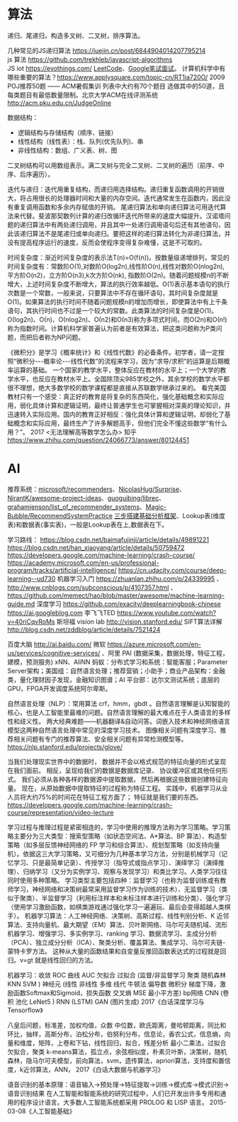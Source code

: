 
# 算法
递归、尾递归，构造多叉树、二叉树，排序算法。

几种常见的JS递归算法 https://juejin.cn/post/6844904014207795214  
js 算法 https://github.com/trekhleb/javascript-algorithms  
JS iot https://evothings.com/
[LeetCode](https://leetcode.com/)、[Google笔试面试](http://ask.julyedu.com/question/447)。
计算机科学中有哪些重要的算法？https://www.applysquare.com/topic-cn/RT1ia720O/
2009 POJ推荐50题 —— ACM暑假集训 列表中大约有70个题目 选做其中的50道，且每类题目有最低数量限制。北京大学ACM在线评测系统 http://acm.pku.edu.cn/JudgeOnline

数据结构：
- 逻辑结构与存储结构（顺序、链接）
- 线性结构（线性表）：栈、队列(优先队列)、串
- 非线性结构：数组、广义表、树、图

二叉树结构可以用数组表示。满二叉树与完全二叉树、二叉树的遍历（前序、中序、后序遍历）。

迭代与递归：迭代用重复结构，而递归用选择结构。递归重复函数调用的开销很大，将占用很长的处理器时间和大量的内存空间。迭代通常发生在函数内，因此没有重复调用函数和多余内存赋值的开销。
尾递归算法和单向递归算法可用迭代算法来代替。斐波那契数列计算的递归改循环迭代所带来的速度大幅提升。汉诺塔问题的递归算法中有两处递归调用，并且其中一处递归调用语句后还有其他语句，因此该递归算法不是尾递归或单向递归。要把这样的递归算法转化为非递归算法，并没有提高程序运行的速度，反而会使程序变得复杂难懂，这是不可取的。

时间复杂度：渐近时间复杂度的表示法T(n)=O(f(n))。按数量级递增排列，常见的时间复杂度有：常数阶O(1),对数阶O(log2n),线性阶O(n),线性对数阶O(nlog2n),平方阶O(n2)，立方阶O(n3),k次方阶O(nk), 指数阶O(2n)。随着问题规模n的不断增大，上述时间复杂度不断增大，算法的执行效率越低。Ο(1)表示基本语句的执行次数是一个常数，一般来说，只要算法中不存在循环语句，其时间复杂度就是Ο(1)。如果算法的执行时间不随着问题规模n的增加而增长，即使算法中有上千条语句，其执行时间也不过是一个较大的常数。此类算法的时间复杂度是O(1)。Ο(log2n)、Ο(n)、Ο(nlog2n)、Ο(n2)和Ο(n3)称为多项式时间，而Ο(2n)和Ο(n!)称为指数时间。计算机科学家普遍认为前者是有效算法，把这类问题称为P类问题，而把后者称为NP问题。

《微积分》是学习《概率统计》和《线性代数》的必备条件。初学者，请一定按照“微积分---概率论---线性代数”的流程来学习，因为“求导/求积”的运算是后期概率运算的基础。
一个国家的教学水平，整体反应在教材的水平上；一个大学的教学水平，也反应在教材水平上。全国除顶尖985学校之外，其余学校的数学水平都很不理想，绝大多数学校的数学课程都是直接从苏联数学继承过来的。
看完美国教材只有一个感受：真正好的教育是将复杂的东西简化，强化基础概念和实际应用，弱化具体计算和逻辑证明，最终让普通学生也可掌握相对深奥的理论知识，并迅速转入实际应用。国内的教育正好相反：强化具体计算和逻辑证明，却弱化了基础概念和实际应用，最终生产了许多解题高手，但他们完全不懂这些数学“有什么用？”。
2017 <无法理解高等数学怎么办> 知乎 https://www.zhihu.com/question/24066773/answer/80124451

# AI

推荐系统：[microsoft/recommenders](https://github.com/microsoft/recommenders)、[NicolasHug/Surprise](https://github.com/NicolasHug/Surprise)、[NirantK/awesome-project-ideas](https://github.com/NirantK/awesome-project-ideas)、[guoguibing/librec](https://github.com/guoguibing/librec)、[grahamjenson/list_of_recommender_systems](https://github.com/grahamjenson/list_of_recommender_systems)、[Magic-Bubble/RecommendSystemPractice](https://github.com/Magic-Bubble/RecommendSystemPractice)
[三步搭建基础分析框架](http://www.woshipm.com/data-analysis/821704.html)、Lookup表(维度表)和数据表(事实表)，一般是Lookup表在上,数据表在下。

学习路线：
https://blog.csdn.net/baimafujinji/article/details/49891221
https://blog.csdn.net/han_xiaoyang/article/details/50759472
https://developers.google.com/machine-learning/crash-course/
https://academy.microsoft.com/en-us/professional-program/tracks/artificial-intelligence/
https://cn.udacity.com/course/deep-learning--ud730
机器学习入门 https://zhuanlan.zhihu.com/p/24339995 、http://www.cnblogs.com/subconscious/p/4107357.html 、 https://github.com/memect/hao/blob/master/awesome/machine-learning-guide.md
深度学习 https://github.com/exacity/deeplearningbook-chinese  
https://ai.googleblog.com 李飞飞TED https://www.youtube.com/watch?v=40riCqvRoMs   斯坦福 vision lab http://vision.stanford.edu/
SIFT算法详解 http://blog.csdn.net/zddblog/article/details/7521424

百度大脑 http://ai.baidu.com/ 微软 https://azure.microsoft.com/en-us/services/cognitive-services/ 、阿里 PAI (数据采集，数据处理，特征工程，建模，预测服务) xNN、AliNN
蚂蚁：分布式学习和系统：智能客服；Parameter Server架构；美国组：自然语言处理；推荐营销；小助手；商业产品架构：金融类，量化理财因子发现，金融知识图谱；AI 平台部：达尔文测试系统；底层的GPU，FPGA开发调度系统阿尔卑斯。

自然语言处理（NLP）：常用算法 crf，hmm，gbdt 。自然语言理解是认知智能的核心，也是人工智能里最难的问题。自然语言理解的最大难点在于人类语言的多样性和歧义性。
两大经典难题——机器翻译&自动问答。词嵌入技术和神经网络语言模型这两种自然语言处理中常见的深度学习技术。
图像相关问题有深度学习、推荐相关问题有专门的推荐算法、安全相关问题有异常检测模型等。
https://nlp.stanford.edu/projects/glove/

当我们处理现实世界中的数据时， 数据并不会以格式规范的特征向量的形式呈现在我们面前。 相反，呈现给我们的数据是数据库记录、 协议缓冲区或其他任何形式。 我们必须从各种各样的数据源中提取数据， 然后再根据这些数据创建特征向量。 现在，从原始数据中提取特征的过程称为特征工程。 实践中，机器学习从业人员将大约75%的时间花在特征工程方面了； 特征就是我们要的东西。
https://developers.google.com/machine-learning/crash-course/representation/video-lecture

学习过程与推理过程是紧密相连的，学习中使用的推理方法称为学习策略。学习策略主要分为三大类型：搜索型策略（如状态空间法、A*算法、BP 算法）、构造型策略（如多层反馈神经网络的 FP 学习和综合算法）、规划型策略（如支持向量机）。依据这三大学习策略，又可细分为几种基本学习方法，分别是机械学习（记忆学习、只是最简单记录）、传授学习（指导式或指点学习）、演绎学习（演绎推理）、归纳学习（又分为实例学习、观察与发现学习）和类比学习。人类学习往往同时使用多种策略。
学习类型主要包括四种：监督学习（也称为监督训练或有教师学习，神经网络和决策树最常采用监督学习作为训练的技术）、无监督学习（类似于聚类）、半监督学习（利用标注样本和未标注样本进行训练和分类）、强化学习（使用学习激励函数，如棋类游戏通过强化学习一遍遍玩、最后会变得超越人类棋手）。
机器学习算法：人工神经网络、决策树、高斯过程、线性判别分析、K 近邻算法、支持向量机、最大期望（EM）算法、贝叶斯网络、马尔可夫随机域、流形机器学习、增强学习、多实例学习、ranking 学习、数据流学习、主成分分析（PCA）、独立成分分析（ICA）、聚类分析、覆盖算法、集成学习、马尔可夫链-蒙特卡罗方法。
这种从大量的函数结果和自变量反推回函数表达式的过程就是回归。v=gt 就是线性回归的方法。

机器学习：收敛 ROC 曲线 AUC 欠拟合 过拟合 (监督/非监督学习  聚类 随机森林 KNN SVM )
神经元 (线性 非线性 多维 线代 牛顿法 偏导数 微积分 梯度下降，激励函数Softmax和Sigmoid，损失函数 交叉熵 MSE 最小平方差)  bp网络  CNN (卷积 池化 LeNet5 )  RNN (LSTM) GAN (图片生成)
2017《白话深度学习与Tensorflow》

八皇后问题，标准差，加权均值，众数 中位数，欧氏距离，曼哈顿距离，同比和环比，抽样，高斯分布，泊松分布，伯努利分布，信息论，香农公式，信息熵，向量和维度，矩阵，上卷和下钻，线性回归，拟合，残差分析 最小二乘法，过拟合 欠拟合，聚类 k-means算法，孤立点，余弦相似度，朴素贝叶斯，决策树，随机森林，隐马尔可夫模型，前向算法，svm，遗传算法，apriori算法，支持度和置信度，k近邻算法，ANN，
2017《白话大数据与机器学习》

语音识别的基本原理：语音输入→预处理→特征提取→训练→模式库→模式识别→语音识别结果
在人工智能和智能系统的研究过程中，人们已开发出许多专用和通用的程序设计语言。大多数人工智能系统都采用 PROLOG 和 LISP 语言。
2015-03-08《人工智能基础》

